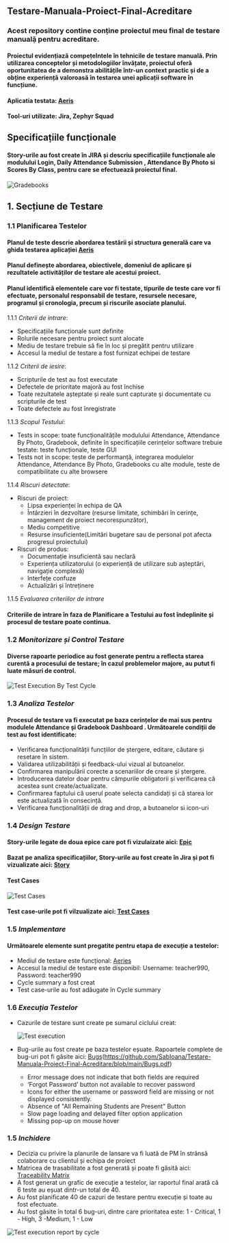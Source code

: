 ## Testare-Manuala-Proiect-Final-Acreditare

### Acest repository contine conṭine proiectul meu final de testare manualặ pentru acreditare.
#### Proiectul evidenṭiazӑ compeṭelntele în tehnicile de testare manualӑ. Prin utilizarea conceptelor și metodologiilor învățate, proiectul oferă oportunitatea de a demonstra abilitățile într-un context practic și de a obține experiență valoroasă în testarea unei aplicații software în funcțiune.
#### Aplicatia testata: [Aeris](https://demo.aeries.net/aeries/Login.aspx?demo=True&user=admin&pwd=admin)
#### Tool-uri utilizate: Jira, Zephyr Squad

## Specificaṭiile funcṭionale
#### Story-urile au fost create în JIRA și descriu specificațiile funcționale ale modulului Login, Daily Attendance Submission , Attendance By Photo si Scores By Class, pentru care se efectuează proiectul final.

![Gradebooks](https://github.com/SabIoana/Testare-Manuala-Proiect-Final-Acreditare/assets/135150327/55204aed-c3d8-43fe-85bb-05a793c9f482)

## 1. Secțiune de Testare
### 1.1 **Planificarea Testelor**
#### Planul de teste descrie abordarea testării și structura generală care va ghida testarea aplicației [Aeris](https://demo.aeries.net/aeries/Login.aspx?demo=True&user=admin&pwd=admin)
#### Planul definește abordarea, obiectivele, domeniul de aplicare și rezultatele activităților de testare ale acestui proiect. 
#### Planul identifică elementele care vor fi testate, tipurile de teste care vor fi efectuate, personalul responsabil de testare, resursele necesare, programul și cronologia, precum și riscurile asociate planului.

1.1.1 *Criterii de intrare*:
  - Specificațiile funcționale sunt definite
  - Rolurile necesare pentru proiect sunt alocate
  - Mediu de testare trebuie să fie în loc și pregătit pentru utilizare
  - Accesul la mediul de testare a fost furnizat echipei de testare
    
1.1.2 *Criterii de iesire*:
  - Scripturile de test au fost executate
  - Defectele de prioritate majoră au fost închise
  - Toate rezultatele așteptate și reale sunt capturate și documentate cu scripturile de test
  - Toate defectele au fost înregistrate

1.1.3 *Scopul Testului*:
  - Tests in scope: toate funcționalitățile modulului Attendance, Attendance By Photo, Gradebook, definite în specificațiile cerințelor software trebuie testate: teste funcționale, teste GUI
  - Tests not in scope: teste de performanță, integrarea modulelor Attendance, Attendance By Photo, Gradebooks cu alte module, teste de compatibilitate cu alte browsere

1.1.4 *Riscuri detectate*:
- Riscuri de proiect:
    - Lipsa experienței în echipa de QA
    - Întârzieri în dezvoltare (resurse limitate, schimbări în cerințe, management de proiect necorespunzător),
    - 	Mediu competitive
    - 	Resurse insuficiente(Limitări bugetare sau de personal pot afecta progresul proiectului)
- Riscuri de produs:
    - Documentație insuficientă sau neclară
    - Experiența utilizatorului (o experiență de utilizare sub așteptări, navigație complexă)
    - Interfețe confuze
    - Actualizări și întreținere

1.1.5 *Evaluarea criteriilor de intrare*
#### Criteriile de intrare în faza de Planificare a Testului au fost îndeplinite și procesul de testare poate continua.

### 1.2 *Monitorizare și Control Testare*
#### Diverse rapoarte periodice au fost generate pentru a reflecta starea curentă a procesului de testare; în cazul problemelor majore, au putut fi luate măsuri de control.

![Test Execution By Test Cycle](https://github.com/SabIoana/Testare-Manuala-Proiect-Final-Acreditare/assets/135150327/0a16f5fe-8920-464b-bdac-8934f44a15b6)

### 1.3 *Analiza Testelor*
#### Procesul de testare va fi executat pe baza cerințelor de mai sus pentru modulele Attendance și Gradebook Dashboard . Următoarele condiții de test au fost identificate:
- Verificarea funcționalității funcțiilor de ștergere, editare, căutare și resetare în sistem.
- Validarea utilizabilității și feedback-ului vizual al butoanelor.
- Confirmarea manipulării corecte a scenariilor de creare și ștergere.
- Introducerea datelor doar pentru câmpurile obligatorii și verificarea că acestea sunt create/actualizate.
- Confirmarea faptului că userul poate selecta candidați și că starea lor este actualizată în consecință.
- Verificarea funcționalității de drag and drop, a butoanelor si icon-uri

### 1.4 *Design Testare*
#### Story-urile legate de doua epice care pot fi vizulaizate aici: [Epic](https://github.com/SabIoana/Testare-Manuala-Proiect-Final-Acreditare/blob/main/Epic.pdf)
#### Bazat pe analiza specificațiilor, Story-urile au fost create în Jira și pot fi vizualizate aici: [Story](https://github.com/SabIoana/Testare-Manuala-Proiect-Final-Acreditare/blob/main/Story.pdf)
#### Test Cases

![Test Cases](https://github.com/SabIoana/Testare-Manuala-Proiect-Final-Acreditare/assets/135150327/d4492d97-a82f-4cb5-97a9-2666642e445d)

#### Test case-urile pot fi vilzualizate aici: [Test Cases](https://github.com/SabIoana/Testare-Manuala-Proiect-Final-Acreditare/blob/main/Zephyr%20Test%20Steps%20%2B%20Executions%20%2B%20Results%20(Jira).pdf)


### 1.5 *Implementare*
#### Următoarele elemente sunt pregatite pentru etapa de execuție a testelor:
- Mediul de testare este funcțional: [Aeries](https://demo.aeries.net/aeries/Login.aspx?demo=True&user=teacher990&pwd=teacher990)
- Accesul la mediul de testare este disponibil: Username: teacher990, Password: teacher990
- Cycle summary a fost creat
- Test case-urile au fost adăugate în Cycle summary


### 1.6 *Execuția Testelor*
- Cazurile de testare sunt create pe sumarul ciclului creat:

  ![Test execution](https://github.com/SabIoana/Testare-Manuala-Proiect-Final-Acreditare/assets/135150327/96af42e3-a5f0-42be-95b1-e8c36fc1990e)

- Bug-urile au fost create pe baza testelor eșuate. Rapoartele complete de bug-uri pot fi găsite aici: [Bugs]([https://github.com/SabIoana/Testare-Manuala-Proiect-Final-Acreditare/blob/main/Bugs.Pdf.pdf)(https://github.com/SabIoana/Testare-Manuala-Proiect-Final-Acreditare/blob/main/Bugs.pdf)
    - Error message does not indicate that both fields are required
    - ‘Forgot Password’ button not available to recover password
    - Icons for either the username or password field are missing or not displayed consistently.
    - Absence of "All Remaining Students are Present" Button
    - Slow page loading and delayed filter option application
    - Missing pop-up on mouse hover


### 1.5 *Inchidere*
- Decizia cu privire la planurile de lansare va fi luată de PM în strânsă colaborare cu clientul și echipa de proiect
- Matricea de trasabilitate a fost generată și poate fi găsită aici: [Traceability Matrix](https://github.com/SabIoana/Testare-Manuala-Proiect-Final-Acreditare/blob/main/Traceability%20Matrix.xlsx)
- A fost generat un grafic de execuție a testelor, iar raportul final arată că 6 teste au eșuat dintr-un total de 40.
- Au fost planificate 40 de cazuri de testare pentru execuție și toate au fost efectuate.
- Au fost găsite în total 6 bug-uri, dintre care prioritatea este: 1 - Critical, 1 - High, 3 -Medium, 1 - Low

![Test execution report by cycle](https://github.com/SabIoana/Testare-Manuala-Proiect-Final-Acreditare/assets/135150327/c68876ed-0290-4c2f-b8cb-10597e62b070)




